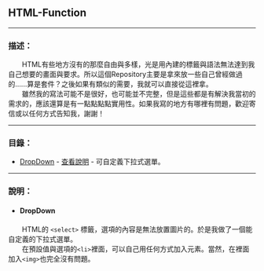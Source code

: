 ## HTML-Function
------------
### 描述：
　　HTML有些地方沒有的那麼自由與多樣，光是用內建的標籤與語法無法達到我自己想要的畫面與要求。所以這個Repository主要是拿來放一些自己曾經做過的......算是套件？之後如果有類似的需要，我就可以直接從這裡拿。<br>
　　雖然我的寫法可能不是很好，也可能並不完整，但是這些都是有解決我當初的需求的，應該還算是有一點點點點實用性。如果我寫的地方有哪裡有問題，歡迎寄信或以任何方式告知我，謝謝！

------------
### 目錄：
- [DropDown](https://github.com/HasegawaKobato/HTML-Function/tree/master/DropDown "DropDown") - [查看說明](#DropDown "查看說明") - 可自定義下拉式選單。

------------
### 說明：
- #### DropDown
　　HTML的 `<select>` 標籤，選項的內容是無法放置圖片的。於是我做了一個能自定義的下拉式選單。<br>
　　在預設值與選項的`<li>`裡面，可以自己用任何方式加入元素。當然，在裡面加入`<img>`也完全沒有問題。
